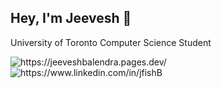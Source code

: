 ## Hey, I'm Jeevesh 👋

University of Toronto Computer Science Student
<p>
  <a href="https://jeeveshbalendra.pages.dev/" style="text-decoration:none;">
    <img src="https://img.shields.io/badge/-Portfolio-000?style=for-the-badge&amp;logo=Nextdotjs&amp;logoColor=white&amp;link=https://jeeveshbalendra.pages.dev/"alt="https://jeeveshbalendra.pages.dev/">
  </a>
  <br>
  <a href="https://www.linkedin.com/in/jeevesh0126" style="text-decoration:none;" target="_blank">
    <img src="https://img.shields.io/badge/-LinkedIn-000?style=for-the-badge&amp;logo=linkedin&amp;logoColor=white&amp;link=https://www.linkedin.com/in/jfishB"alt="https://www.linkedin.com/in/jfishB">
  </a>
</p>

<!--
**jfishB/jfishB** is a ✨ _special_ ✨ repository because its `README.md` (this file) appears on your GitHub profile.

Here are some ideas to get you started:

- 🔭 I’m currently working on ...
- 🌱 I’m currently learning ...
- 👯 I’m looking to collaborate on ...
- 🤔 I’m looking for help with ...
- 💬 Ask me about ...
- 📫 How to reach me: ...
- 😄 Pronouns: ...
- ⚡ Fun fact: ...
-->
